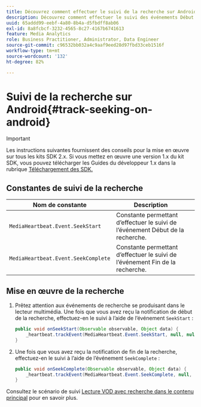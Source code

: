 ```yaml
---
title: Découvrez comment effectuer le suivi de la recherche sur Android
description: Découvrez comment effectuer le suivi des événements Début de la recherche et Fin de la recherche à l’aide du SDK Media sur Android.
uuid: 65addd99-eebf-4a80-8b4a-d5fbdff8ab06
exl-id: 8a8fcbcf-3232-4565-8c27-4167b6741613
feature: Media Analytics
role: Business Practitioner, Administrator, Data Engineer
source-git-commit: c96532bb032a4c9aaf9eed28d97fbd33ceb1516f
workflow-type: tm+mt
source-wordcount: '132'
ht-degree: 82%

---
```


# Suivi de la recherche sur Android{#track-seeking-on-android}

>[!IMPORTANT]
>
>Les instructions suivantes fournissent des conseils pour la mise en œuvre sur tous les kits SDK 2.x. Si vous mettez en œuvre une version 1.x du kit SDK, vous pouvez télécharger les Guides du développeur 1.x dans la rubrique [Téléchargement des SDK.](/help/sdk-implement/download-sdks.md)

## Constantes de suivi de la recherche

| Nom de constante | Description     |
|---|---|
| `MediaHeartbeat.Event.SeekStart` | Constante permettant d’effectuer le suivi de l’événement Début de la recherche. |
| `MediaHeartbeat.Event.SeekComplete` | Constante permettant d’effectuer le suivi de l’événement Fin de la recherche. |

## Mise en œuvre de la recherche

1. Prêtez attention aux événements de recherche se produisant dans le lecteur multimédia. Une fois que vous avez reçu la notification de début de la recherche, effectuez-en le suivi à l’aide de l’événement `SeekStart` :

   ```java
   public void onSeekStart(Observable observable, Object data) {  
       _heartbeat.trackEvent(MediaHeartbeat.Event.SeekStart, null, null); 
   }
   ```

1. Une fois que vous avez reçu la notification de fin de la recherche, effectuez-en le suivi à l’aide de l’événement `SeekComplete` :

   ```java
   public void onSeekComplete(Observable observable, Object data) {  
       _heartbeat.trackEvent(MediaHeartbeat.Event.SeekComplete, null, null); 
   }
   ```

Consultez le scénario de suivi [Lecture VOD avec recherche dans le contenu principal](/help/sdk-implement/tracking-scenarios/vod-seeking.md) pour en savoir plus.
